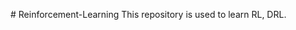 #   R e i n f o r c e m e n t - L e a r n i n g  
  
 T h i s   r e p o s i t o r y   i s   u s e d   t o   l e a r n   R L ,   D R L .  
  
 